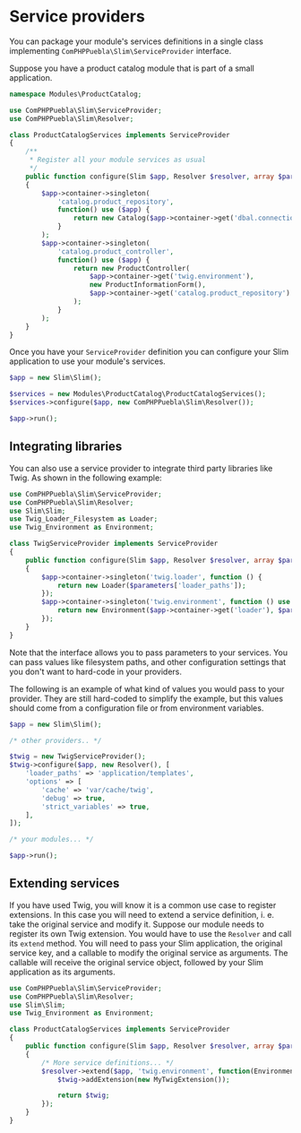 # Service providers

You can package your module's services definitions in a single class implementing
`ComPHPPuebla\Slim\ServiceProvider` interface.

Suppose you have a product catalog module that is part of a small application.

```php
namespace Modules\ProductCatalog;

use ComPHPPuebla\Slim\ServiceProvider;
use ComPHPPuebla\Slim\Resolver;

class ProductCatalogServices implements ServiceProvider
{
    /**
     * Register all your module services as usual
     */
    public function configure(Slim $app, Resolver $resolver, array $parameters = [])
    {
        $app->container->singleton(
            'catalog.product_repository',
            function() use ($app) {
                return new Catalog($app->container->get('dbal.connection'));
            }
        );
        $app->container->singleton(
            'catalog.product_controller',
            function() use ($app) {
                return new ProductController(
                    $app->container->get('twig.environment'),
                    new ProductInformationForm(),
                    $app->container->get('catalog.product_repository')
                );
            }
        );
    }
}
```

Once you have your `ServiceProvider` definition you can configure your Slim application
to use your module's services.

```php
$app = new Slim\Slim();

$services = new Modules\ProductCatalog\ProductCatalogServices();
$services->configure($app, new ComPHPPuebla\Slim\Resolver());

$app->run();
```

## Integrating libraries

You can also use a service provider to integrate third party libraries like Twig.
As shown in the following example:

```php
use ComPHPPuebla\Slim\ServiceProvider;
use ComPHPPuebla\Slim\Resolver;
use Slim\Slim;
use Twig_Loader_Filesystem as Loader;
use Twig_Environment as Environment;

class TwigServiceProvider implements ServiceProvider
{
    public function configure(Slim $app, Resolver $resolver, array $parameters = [])
    {
        $app->container->singleton('twig.loader', function () {
            return new Loader($parameters['loader_paths']);
        });
        $app->container->singleton('twig.environment', function () use ($app) {
            return new Environment($app->container->get('loader'), $parameters['options']);
        });
    }
}
```

Note that the interface allows you to pass parameters to your services. You can
pass values like filesystem paths, and other configuration settings that you
don't want to hard-code in your providers.

The following is an example of what kind of values you would pass to your provider.
They are still hard-coded to simplify the example, but this values should come from
a configuration file or from environment variables.

```php
$app = new Slim\Slim();

/* other providers.. */

$twig = new TwigServiceProvider();
$twig->configure($app, new Resolver(), [
    'loader_paths' => 'application/templates',
    'options' => [
        'cache' => 'var/cache/twig',
        'debug' => true,
        'strict_variables' => true,
    ],
]);

/* your modules... */

$app->run();
```

## Extending services

If you have used Twig, you will know it is a common use case to register extensions.
In this case you will need to extend a service definition, i. e. take the original
service and modify it. Suppose our module needs to register its own Twig extension.
You would have to use the `Resolver` and call its `extend` method. You will need to
pass your Slim application, the original service key, and a callable to modify the
original service as arguments. The callable will receive the original service object,
followed by your Slim application as its arguments.

```php
use ComPHPPuebla\Slim\ServiceProvider;
use ComPHPPuebla\Slim\Resolver;
use Slim\Slim;
use Twig_Environment as Environment;

class ProductCatalogServices implements ServiceProvider
{
    public function configure(Slim $app, Resolver $resolver, array $parameters = [])
    {
        /* More service definitions... */
        $resolver->extend($app, 'twig.environment', function(Environment $twig, Slim $app) {
            $twig->addExtension(new MyTwigExtension());

            return $twig;
        });
    }
}
```
